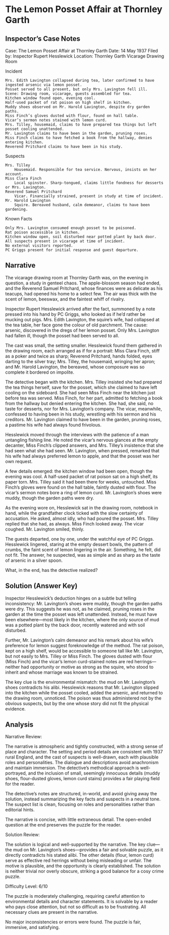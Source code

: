 # The Lemon Posset Affair at Thornley Garth

## Inspector’s Case Notes

Case: The Lemon Posset Affair at Thornley Garth
Date: 14 May 1937
Filed by: Inspector Rupert Hesslewick
Location: Thornley Garth Vicarage Drawing Room

Incident

    Mrs. Edith Lavington collapsed during tea, later confirmed to have ingested arsenic via lemon posset.
    Posset served to all present, but only Mrs. Lavington fell ill.
    Scene: Drawing room, vicarage, guests assembled for tea.
    Kitchen window found open, evening cool.
    Half-used packet of rat poison on high shelf in kitchen.
    Muddy shoes observed on Mr. Harold Lavington, despite dry garden paths.
    Miss Finch’s gloves dusted with flour, found on hall table.
    Vicar’s sermon notes stained with lemon curd.
    Mrs. Tilley, housemaid, claims to have prepared tea things but left posset cooling unattended.
    Mr. Lavington claims to have been in the garden, pruning roses.
    Miss Finch claims to have fetched a book from the hallway, denies entering kitchen.
    Reverend Pritchard claims to have been in his study.

Suspects

    Mrs. Tilley
        Housemaid. Responsible for tea service. Nervous, insists on her account.
    Miss Clara Finch
        Local spinster. Sharp-tongued, claims little fondness for desserts or Mrs. Lavington.
    Reverend Samuel Pritchard
        Vicar. Financially strained, present in study at time of incident.
    Mr. Harold Lavington
        Squire. Bereaved husband, calm demeanor, claims to have been gardening.

Known Facts

    Only Mrs. Lavington consumed enough posset to be poisoned.
    Rat poison accessible in kitchen.
    Kitchen window open, soil disturbed near potted plant by back door.
    All suspects present in vicarage at time of incident.
    No external visitors reported.
    PC Griggs present for initial response and guest departure.


## Narrative

The vicarage drawing room at Thornley Garth was, on the evening in question, a study in genteel chaos. The apple-blossom season had ended, and the Reverend Samuel Pritchard, whose finances were as delicate as his teacups, had opened his home to a select few. The air was thick with the scent of lemon, beeswax, and the faintest whiff of rivalry.

Inspector Rupert Hesslewick arrived after the fact, summoned by a note pressed into his hand by PC Griggs, who looked as if he’d rather be mucking out pigs. Mrs. Edith Lavington, the squire’s wife, had collapsed at the tea table, her face gone the colour of old parchment. The cause: arsenic, discovered in the dregs of her lemon posset. Only Mrs. Lavington had fallen ill, though the posset had been served to all.

The cast was small, the setting smaller. Hesslewick found them gathered in the drawing room, each arranged as if for a portrait: Miss Clara Finch, stiff as a poker and twice as sharp; Reverend Pritchard, hands folded, eyes darting to the silver tray; Mrs. Tilley, the housemaid, wringing her apron; and Mr. Harold Lavington, the bereaved, whose composure was so complete it bordered on impolite.

The detective began with the kitchen. Mrs. Tilley insisted she had prepared the tea things herself, save for the posset, which she claimed to have left cooling on the sideboard. She had seen Miss Finch near the kitchen just before tea was served. Miss Finch, for her part, admitted to fetching a book from the hallway but denied entering the kitchen. She had, she said, no taste for desserts, nor for Mrs. Lavington’s company. The vicar, meanwhile, confessed to having been in his study, wrestling with his sermon and his creditors. Mr. Lavington claimed to have been in the garden, pruning roses, a pastime his wife had always found frivolous.

Hesslewick moved through the interviews with the patience of a man untangling fishing line. He noted the vicar’s nervous glances at the empty decanter, Miss Finch’s clipped answers, and Mrs. Tilley’s insistence that she had seen what she had seen. Mr. Lavington, when pressed, remarked that his wife had always preferred lemon to apple, and that the posset was her own request.

A few details emerged: the kitchen window had been open, though the evening was cool. A half-used packet of rat poison sat on a high shelf, its paper torn. Mrs. Tilley said it had been there for weeks, untouched. Miss Finch’s gloves were found on the hall table, faintly dusted with flour. The vicar’s sermon notes bore a ring of lemon curd. Mr. Lavington’s shoes were muddy, though the garden paths were dry.

As the evening wore on, Hesslewick sat in the drawing room, notebook in hand, while the grandfather clock ticked with the slow certainty of accusation. He asked, almost idly, who had poured the posset. Mrs. Tilley replied that she had, as always. Miss Finch looked away. The vicar coughed. Mr. Lavington smiled, thinly.

The guests departed, one by one, under the watchful eye of PC Griggs. Hesslewick lingered, staring at the empty dessert bowls, the pattern of crumbs, the faint scent of lemon lingering in the air. Something, he felt, did not fit. The answer, he suspected, was as simple and as sharp as the taste of arsenic in a silver spoon.

What, in the end, has the detective realized?

## Solution (Answer Key)

Inspector Hesslewick’s deduction hinges on a subtle but telling inconsistency: Mr. Lavington’s shoes were muddy, though the garden paths were dry. This suggests he was not, as he claimed, pruning roses in the garden at the time the posset was left unattended. Instead, he must have been elsewhere—most likely in the kitchen, where the only source of mud was a potted plant by the back door, recently watered and with soil disturbed.

Further, Mr. Lavington’s calm demeanor and his remark about his wife’s preference for lemon suggest foreknowledge of the method. The rat poison, kept on a high shelf, would be accessible to someone tall like Mr. Lavington, but not easily to Mrs. Tilley or Miss Finch. The gloves dusted with flour (Miss Finch) and the vicar’s lemon curd-stained notes are red herrings—neither had opportunity or motive as strong as the squire, who stood to inherit and whose marriage was known to be strained.

The key clue is the environmental mismatch: the mud on Mr. Lavington’s shoes contradicts his alibi. Hesslewick reasons that Mr. Lavington slipped into the kitchen while the posset cooled, added the arsenic, and returned to the drawing room, unnoticed. The poison was thus administered not by the obvious suspects, but by the one whose story did not fit the physical evidence.

## Analysis

Narrative Review:

The narrative is atmospheric and tightly constructed, with a strong sense of place and character. The setting and period details are consistent with 1937 rural England, and the cast of suspects is well-drawn, each with plausible roles and personalities. The dialogue and descriptions avoid anachronism and maintain immersion. The detective’s methodical approach is well-portrayed, and the inclusion of small, seemingly innocuous details (muddy shoes, flour-dusted gloves, lemon curd stains) provides a fair playing field for the reader.

The detective’s notes are structured, in-world, and avoid giving away the solution, instead summarizing the key facts and suspects in a neutral tone. The suspect list is clean, focusing on roles and personalities rather than editorial hints.

The narrative is concise, with little extraneous detail. The open-ended question at the end preserves the puzzle for the reader.

Solution Review:

The solution is logical and well-supported by the narrative. The key clue—the mud on Mr. Lavington’s shoes—provides a fair and solvable puzzle, as it directly contradicts his stated alibi. The other details (flour, lemon curd) serve as effective red herrings without being misleading or unfair. The motive is plausible, and the opportunity is clearly established. The solution is neither trivial nor overly obscure, striking a good balance for a cosy crime puzzle.

Difficulty Level: 6/10

The puzzle is moderately challenging, requiring careful attention to environmental details and character statements. It is solvable by a reader who pays close attention, but not so difficult as to be frustrating. All necessary clues are present in the narrative.

No major inconsistencies or errors were found. The puzzle is fair, immersive, and satisfying.